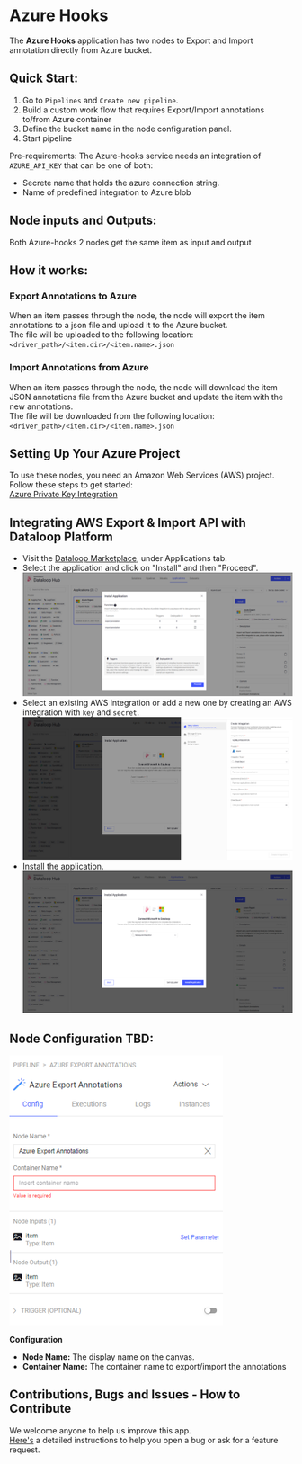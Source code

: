 # Azure Hooks

The **Azure Hooks** application has two nodes to Export and Import annotation directly from Azure bucket.


## Quick Start:

1. Go to `Pipelines` and `Create new pipeline`.
2. Build a custom work flow that requires Export/Import annotations to/from Azure container
3. Define the bucket name in the node configuration panel.
4. Start pipeline

Pre-requirements: The Azure-hooks service needs an integration of `AZURE_API_KEY` that can be one of both:
*  Secrete name that holds the azure connection string.
*  Name of predefined integration to Azure blob


## Node inputs and Outputs:

Both Azure-hooks 2 nodes get the same item as input and output


## How it works:

### Export Annotations to Azure
When an item passes through the node, the node will export the item annotations to a json file and upload it to the Azure bucket. \
The file will be uploaded to the following location: \
`<driver_path>/<item.dir>/<item.name>.json`

### Import Annotations from Azure
When an item passes through the node, the node will download the item JSON annotations file from the Azure bucket and update the item with the new annotations. \
The file will be downloaded from the following location: \
`<driver_path>/<item.dir>/<item.name>.json`


## Setting Up Your Azure Project

To use these nodes, you need an Amazon Web Services (AWS) project. Follow these steps to get started: \
[Azure Private Key Integration](https://docs.dataloop.ai/docs/private-key-integration)


## Integrating AWS Export & Import API with Dataloop Platform

- Visit the [Dataloop Marketplace](https://docs.dataloop.ai/docs/marketplace), under Applications tab.
- Select the application and click on "Install" and then "Proceed".
  ![marketplace.png](assets/marketplace.png)
- Select an existing AWS integration or add a new one by creating an AWS integration with `key` and `secret`.
  ![add_integration.png](assets/add_integration.png)
- Install the application.
  ![add_integration_to_app.png](assets/add_integration_to_app.png)


## Node Configuration TBD:

<img src="assets/node_configration.png" height="480">

**Configuration**

- **Node Name:** The display name on the canvas.
- **Container Name:** The container name to export/import the annotations


## Contributions, Bugs and Issues - How to Contribute

We welcome anyone to help us improve this app.  
[Here's](CONTRIBUTING.md) a detailed instructions to help you open a bug or ask for a feature request.